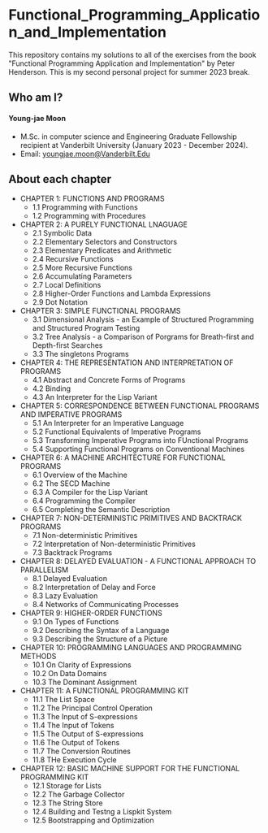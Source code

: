 # Functional_Programming_Application_and_Implementation
This repository contains my solutions to all of the exercises from the book "Functional Programming Application and Implementation" by Peter Henderson. This is my second personal project for summer 2023 break.

## Who am I?
#### Young-jae Moon
* M.Sc. in computer science and Engineering Graduate Fellowship recipient at Vanderbilt University (January 2023 - December 2024).
* Email: youngjae.moon@Vanderbilt.Edu

## About each chapter

* CHAPTER 1: FUNCTIONS AND PROGRAMS
  * 1.1 Programming with Functions
  * 1.2 Programming with Procedures
* CHAPTER 2: A PURELY FUNCTIONAL LNAGUAGE
  * 2.1 Symbolic Data
  * 2.2 Elementary Selectors and Constructors
  * 2.3 Elementary Predicates and Arithmetic
  * 2.4 Recursive Functions
  * 2.5 More Recursive Functions
  * 2.6 Accumulating Parameters
  * 2.7 Local Definitions
  * 2.8 Higher-Order Functions and Lambda Expressions
  * 2.9 Dot Notation
* CHAPTER 3: SIMPLE FUNCTIONAL PROGRAMS
  * 3.1 Dimensional Analysis - an Example of Structured Programming and Structured Program Testing
  * 3.2 Tree Analysis - a Comparison of Porgrams for Breath-first and Depth-first Searches
  * 3.3 The singletons Programs
* CHAPTER 4: THE REPRESENTATION AND INTERPRETATION OF PROGRAMS
  * 4.1 Abstract and Concrete Forms of Programs
  * 4.2 Binding
  * 4.3 An Interpreter for the Lisp Variant
* CHAPTER 5: CORRESPONDENCE BETWEEN FUNCTIONAL PROGRAMS AND IMPERATIVE PROGRAMS
  * 5.1 An Interpreter for an Imperative Language
  * 5.2 Functional Equivalents of Imperative Programs
  * 5.3 Transforming Imperative Programs into FUnctional Programs
  * 5.4 Supporting Functional Programs on Conventional Machines 
* CHAPTER 6: A MACHINE ARCHITECTURE FOR FUNCTIONAL PROGRAMS
  * 6.1 Overview of the Machine
  * 6.2 The SECD Machine
  * 6.3 A Compiler for the Lisp Variant
  * 6.4 Programming the Compiler
  * 6.5 Completing the Semantic Description
* CHAPTER 7: NON-DETERMINISTIC PRIMITIVES AND BACKTRACK PROGRAMS
  * 7.1 Non-deterministic Primitives
  * 7.2 Interpretation of Non-deterministic Primitives
  * 7.3 Backtrack Programs
* CHAPTER 8: DELAYED EVALUATION - A FUNCTIONAL APPROACH TO PARALLELISM
  * 8.1 Delayed Evaluation
  * 8.2 Interpretation of Delay and Force
  * 8.3 Lazy Evaluation
  * 8.4 Networks of Communicating Processes
* CHAPTER 9: HIGHER-ORDER FUNCTIONS
  * 9.1 On Types of Functions
  * 9.2 Describing the Syntax of a Language
  * 9.3 Describing the Structure of a Picture
* CHAPTER 10: PROGRAMMING LANGUAGES AND PROGRAMMING METHODS
  * 10.1 On Clarity of Expressions
  * 10.2 On Data Domains
  * 10.3 The Dominant Assignment
* CHAPTER 11: A FUNCTIONAL PROGRAMMING KIT
  * 11.1 The List Space
  * 11.2 The Principal Control Operation 
  * 11.3 The Input of S-expressions
  * 11.4 The Input of Tokens
  * 11.5 The Output of S-expressions
  * 11.6 The Output of Tokens
  * 11.7 The Conversion Routines
  * 11.8 THe Execution Cycle
* CHAPTER 12: BASIC MACHINE SUPPORT FOR THE FUNCTIONAL PROGRAMMING KIT
  * 12.1 Storage for Lists
  * 12.2 The Garbage Collector
  * 12.3 The String Store
  * 12.4 Building and Testng a Lispkit System
  * 12.5 Bootstrapping and Optimization
